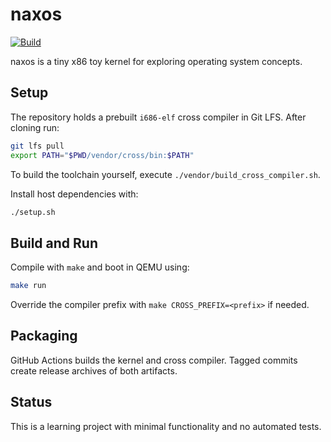 # naxos

[![Build](https://github.com/nczempin/naxos/actions/workflows/build.yml/badge.svg?branch=develop)](https://github.com/nczempin/naxos/actions/workflows/build.yml)

naxos is a tiny x86 toy kernel for exploring operating system concepts.

## Setup

The repository holds a prebuilt `i686-elf` cross compiler in Git LFS. After cloning run:

```sh
git lfs pull
export PATH="$PWD/vendor/cross/bin:$PATH"
```

To build the toolchain yourself, execute `./vendor/build_cross_compiler.sh`.

Install host dependencies with:

```sh
./setup.sh
```

## Build and Run

Compile with `make` and boot in QEMU using:

```sh
make run
```

Override the compiler prefix with `make CROSS_PREFIX=<prefix>` if needed.

## Packaging

GitHub Actions builds the kernel and cross compiler. Tagged commits create
release archives of both artifacts.

## Status

This is a learning project with minimal functionality and no automated tests.
